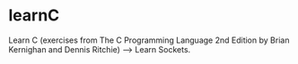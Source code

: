 # learnC
Learn C (exercises from The C Programming Language 2nd Edition by Brian Kernighan and Dennis Ritchie) --> Learn Sockets.
